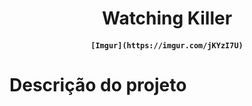 <h1 align="center" >Watching Killer</h1>

<h4 align="center">

    [Imgur](https://imgur.com/jKYzI7U)

</h4>

<h1>Descrição do projeto</h1>